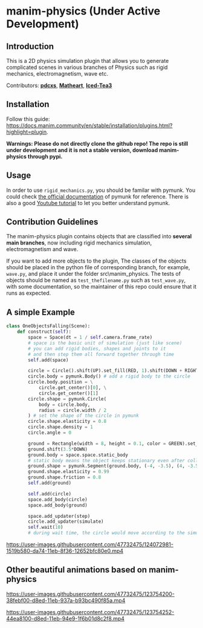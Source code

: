# manim-physics (Under Active Development)
## Introduction
This is a 2D physics simulation plugin that allows you to generate complicated scenes in various branches of Physics such as rigid mechanics, electromagnetism, wave etc.

Contributors: [**pdcxs**](https://github.com/pdcxs), [**Matheart**](https://github.com/Matheart), [**Iced-Tea3**](https://github.com/Iced-Tea3)

## Installation
Follow this guide: https://docs.manim.community/en/stable/installation/plugins.html?highlight=plugin. 

**Warnings: Please do not directly clone the github repo! The repo is still under development and it is not a stable version, download manim-physics through pypi.**

## Usage
In order to use `rigid_mechanics.py`, you should be familar with pymunk. You could check [the official documentation](http://www.pymunk.org/en/latest/pymunk.html) of pymunk for reference. There is also a good [Youtube tutorial](https://youtu.be/pRk---rdrbo ) to let you better understand pymunk.

## Contribution Guidelines
The manim-physics plugin contains objects that are classified into **several main branches**, now including rigid mechanics simulation, electromagnetism and wave. 

If you want to add more objects to the plugin, The classes of the objects should be placed in the python file of corresponding branch, for example, `wave.py`, and place it under the folder src\manim_physics. The tests of objects should be named as `test_thefilename.py` such as `test_wave.py`, with some documentation, so the maintainer of this repo could ensure that it runs as expected.

## A simple Example 

```py
class OneObjectsFalling(Scene):
    def construct(self):
        space = Space(dt = 1 / self.camera.frame_rate) 
        # space is the basic unit of simulation (just like scene)
        # you can add rigid bodies, shapes and joints to it 
        # and then step them all forward together through time
        self.add(space)

        circle = Circle().shift(UP).set_fill(RED, 1).shift(DOWN + RIGHT)
        circle.body = pymunk.Body() # add a rigid body to the circle
        circle.body.position = \
            circle.get_center()[0], \
            circle.get_center()[1]
        circle.shape = pymunk.Circle(
            body = circle.body,
            radius = circle.width / 2
        ) # set the shape of the circle in pymunk
        circle.shape.elasticity = 0.8
        circle.shape.density = 1
        circle.angle = 0

        ground = Rectangle(width = 8, height = 0.1, color = GREEN).set_fill(GREEN, 1)
        ground.shift(3.5*DOWN)
        ground.body = space.space.static_body 
        # static body means the object keeps stationary even after collision
        ground.shape = pymunk.Segment(ground.body, (-4, -3.5), (4, -3.5), 0.1)
        ground.shape.elasticity = 0.99
        ground.shape.friction = 0.8
        self.add(ground)

        self.add(circle)
        space.add_body(circle)
        space.add_body(ground)

        space.add_updater(step)
        circle.add_updater(simulate)
        self.wait(10)
        # during wait time, the circle would move according to the simulate updater
```

https://user-images.githubusercontent.com/47732475/124072981-1519b580-da74-11eb-8f36-12652bfc80e0.mp4


## Other beautiful animations based on manim-physics

https://user-images.githubusercontent.com/47732475/123754200-38febf00-d8ed-11eb-937a-b93bc490f85a.mp4



https://user-images.githubusercontent.com/47732475/123754252-44ea8100-d8ed-11eb-94e9-1f6b01d8c2f8.mp4
